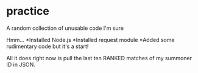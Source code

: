 # practice
A random collection of unusable code I'm sure

Hmm...
*Installed Node.js 
*Installed request module
*Added some rudimentary code but it's a start!

All it does right now is pull the last ten RANKED matches of my summoner ID in JSON. 
